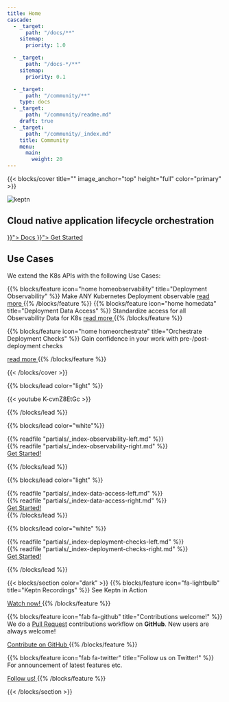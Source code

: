 ```yaml
---
title: Home
cascade:
  - _target:
      path: "/docs/**"
    sitemap:
      priority: 1.0

  - _target:
      path: "/docs-*/**"
    sitemap:
      priority: 0.1

  - _target:
      path: "/community/**"
    type: docs
  - _target:
      path: "/community/readme.md"
    draft: true
  - _target:
      path: "/community/_index.md"
    title: Community
    menu:
      main:
        weight: 20
---
```


<!-- markdownlint-disable no-inline-html -->
<!-- markdownlint-disable-next-line line-length -->
{{< blocks/cover title="" image_anchor="top" height="full" color="primary" >}}
<div class="mx-auto">
<div class="mb-4 d-none d-md-block " >
<picture >
    <img alt="keptn" src="/images/home/hero/keptn-logo-white.svg">
</picture>
</div>
  <!--<h1 class="display-1 mt-0 mt-md-5 pb-4">Lifecycle Toolkit</h1>-->
  <h2 class="styled display-3 mt-0 mb-4">Cloud native application lifecycle orchestration </h2>
<div>
 <a class="btn btn-lg btn-primary mr-3 mb-4" href="{{< relref "/docs" >}}">
  Docs <i class="fas fa-arrow-alt-circle-right ml-2"></i>
 </a>
    <a class="btn btn-lg btn-secondary mr-3 mb-4" href="{{< relref "/docs/getting-started/" >}}">
  Get Started <i class="fa-solid fa-rocket ml-2"></i>
 </a>
</div>
</div>
<div class="usecasebox">

## Use Cases

We extend the K8s APIs with the following Use Cases:

<div class="row usecases">
{{% blocks/feature icon="home homeobservability" title="Deployment Observability" %}}
Make ANY Kubernetes Deployment observable

<!-- markdownlint-disable-next-line link-fragments -->
 <a class="btn btn-lg -bg-light mr-3 mb-4" href="#deployment-observability">
  read more <i class="fas fa-arrow-alt-circle-down ml-2"></i>
 </a>
{{% /blocks/feature %}}
{{% blocks/feature icon="home homedata" title="Deployment Data Access" %}}
Standardize access for all Observability Data for K8s

<!-- markdownlint-disable-next-line link-fragments -->
 <a class="btn btn-lg -bg-light mr-3 mb-4" href="#data-access">
  read more <i class="fas fa-arrow-alt-circle-down ml-2"></i>
 </a>
{{% /blocks/feature %}}

{{% blocks/feature icon="home homeorchestrate" title="Orchestrate Deployment Checks" %}}
Gain confidence in your work with pre-/post-deployment checks

<!-- markdownlint-disable-next-line link-fragments -->
 <a class="btn btn-lg -bg-light mr-3 mb-4" href="#deployment-check-orchestration">
  read more <i class="fas fa-arrow-alt-circle-down ml-2"></i>
 </a>
{{% /blocks/feature %}}

</div>
</div>

{{< /blocks/cover >}}
<!-- markdownlint-enable no-inline-html -->

{{% blocks/lead color="light" %}}

{{< youtube K-cvnZ8EtGc >}}

{{% /blocks/lead %}}

<!-- markdownlint-disable no-inline-html -->
{{% blocks/lead color="white"%}}
<div class="mx-auto">
<div class="d-flex flex-row flex-wrap" >
<div class="whykeptn whykeptn-left">
{{% readfile "partials/_index-observability-left.md" %}}
</div>
<div class="whykeptn whykeptn-right w-25">
{{% readfile "partials/_index-observability-right.md" %}}
</div>
</div>
<a class="btn -bg-green" href="./docs/getting-started/">
    Get Started!
</a>
</div>

{{% /blocks/lead %}}
<!-- markdownlint-enable no-inline-html -->

<!-- markdownlint-disable no-inline-html -->
{{% blocks/lead color="light" %}}
<div class="mx-auto">
<div class="d-flex flex-row flex-wrap" >
<div class="whykeptn whykeptn-left w-25">
{{% readfile "partials/_index-data-access-left.md" %}}
</div>
<div class="whykeptn whykeptn-right ">
{{% readfile "partials/_index-data-access-right.md" %}}
</div>
</div>
<a class="btn -bg-green" href="./docs/getting-started/">
    Get Started!
</a>
</div>
{{% /blocks/lead %}}
<!-- markdownlint-enable no-inline-html -->

<!-- markdownlint-disable no-inline-html -->
{{% blocks/lead color="white" %}}
<div class="mx-auto">
<div class="d-flex flex-row flex-wrap" >
<div class="whykeptn whykeptn-left">
{{% readfile "partials/_index-deployment-checks-left.md" %}}
</div>
<div class="whykeptn whykeptn-right w-25 text-center">
{{% readfile "partials/_index-deployment-checks-right.md" %}}
</div>
</div>
<a class="btn -bg-green" href="./docs/getting-started/">
    Get Started!
</a>
</div>

{{% /blocks/lead %}}
<!-- markdownlint-enable no-inline-html -->

{{< blocks/section color="dark" >}}
{{% blocks/feature icon="fa-lightbulb" title="Keptn Recordings" %}}
See Keptn in Action

<!-- markdownlint-disable-next-line no-inline-html -->
<a class="btn -bg-white rounded-lg" href="https://youtube.com/playlist?list=PL6i801Rjt9DbikPPILz38U1TLMrEjppzZ">
  Watch now!
 </a>
{{% /blocks/feature %}}

{{% blocks/feature icon="fab fa-github" title="Contributions welcome!" %}}
We do a [Pull Request](https://github.com/keptn/lifecycle-toolkit/pulls) contributions workflow on **GitHub**.
New users are always welcome!

<!-- markdownlint-disable-next-line no-inline-html -->
<a class="btn -bg-white rounded-lg" href="https://github.com/keptn/lifecycle-toolkit">
  Contribute on GitHub
 </a>
{{% /blocks/feature %}}

{{% blocks/feature icon="fab fa-twitter" title="Follow us on Twitter!" %}}
For announcement of latest features etc.

<!-- markdownlint-disable-next-line no-inline-html -->
<a class="btn -bg-white rounded-lg" href="https://twitter.com/keptnProject">
  Follow us!
 </a>
{{% /blocks/feature %}}

{{< /blocks/section >}}
